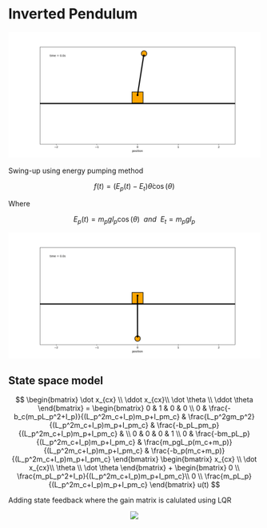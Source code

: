 # Inverted Pendulum

<p align="center">
    <img src="gifs/animation.gif"/>
</p>

Swing-up using energy pumping method

$$
    f(t) = (E_p(t) - E_t)\dot\theta\cos(\theta)
$$

Where

$$
    E_p(t) = m_pgl_p\cos(\theta) ~~ and ~~ E_t = m_pgl_p
$$

<p align="center">
    <img src="gifs/energy_swingup.gif"/>
</p>

## State space model
$$
    \begin{bmatrix}
        \dot x_{cx} \\
        \ddot x_{cx}\\
        \dot \theta \\
        \ddot \theta
    \end{bmatrix}
     = 
    \begin{bmatrix}
        0 & 1 & 0 & 0 \\
        0 & \frac{-b_c(m_pL_p^2+I_p)}{(L_p^2m_c+I_p)m_p+I_pm_c} & \frac{L_p^2gm_p^2}{(L_p^2m_c+I_p)m_p+I_pm_c} & \frac{-b_pL_pm_p}{(L_p^2m_c+I_p)m_p+I_pm_c} & \\
        0 & 0 & 0 & 1 \\
        0 & \frac{-bm_pL_p}{(L_p^2m_c+I_p)m_p+I_pm_c} & \frac{m_pgL_p(m_c+m_p)}{(L_p^2m_c+I_p)m_p+I_pm_c} & \frac{-b_p(m_c+m_p)}{(L_p^2m_c+I_p)m_p+I_pm_c}
    \end{bmatrix}
    \begin{bmatrix}
        x_{cx} \\
        \dot x_{cx}\\
        \theta \\
        \dot \theta
    \end{bmatrix}
    + 
    \begin{bmatrix}
        0 \\
        \frac{m_pL_p^2+I_p}{(L_p^2m_c+I_p)m_p+I_pm_c}\\
        0 \\
        \frac{m_pL_p}{(L_p^2m_c+I_p)m_p+I_pm_c}
    \end{bmatrix}
    u(t)
$$

Adding state feedback where the gain matrix is calulated
using LQR

<p align="center">
    <img src="gifs/inverted_pendulum.gif"/>
</p>